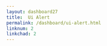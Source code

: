 ```yaml
---
layout: dashboard27
title:  Ui Alert
permalink: /dashboard/ui-alert.html
linknum: 2
linkchad: 2
---
```

